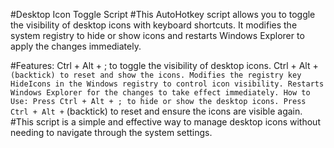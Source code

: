 #Desktop Icon Toggle Script
#This AutoHotkey script allows you to toggle the visibility of desktop icons with keyboard shortcuts. It modifies the system registry to hide or show icons and restarts Windows Explorer to apply the changes immediately.

#Features:
Ctrl + Alt + ; to toggle the visibility of desktop icons.
Ctrl + Alt + ` (backtick) to reset and show the icons.
Modifies the registry key HideIcons in the Windows registry to control icon visibility.
Restarts Windows Explorer for the changes to take effect immediately.
How to Use:
Press Ctrl + Alt + ; to hide or show the desktop icons.
Press Ctrl + Alt + ` (backtick) to reset and ensure the icons are visible again.
#This script is a simple and effective way to manage desktop icons without needing to navigate through the system settings.
